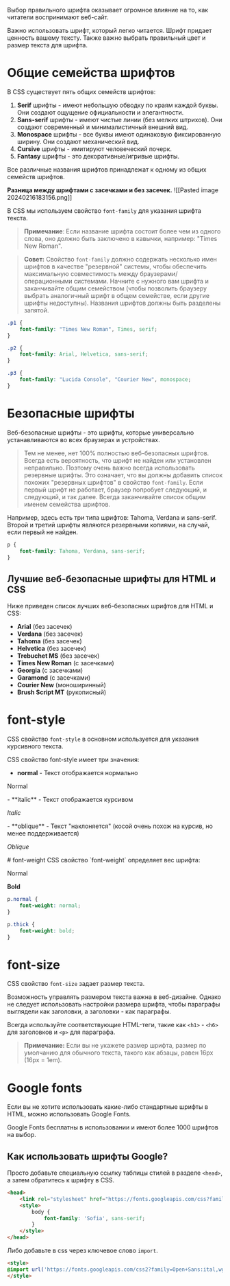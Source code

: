 Выбор правильного шрифта оказывает огромное влияние на то, как читатели воспринимают веб-сайт.

Важно использовать шрифт, который легко читается. Шрифт придает ценность вашему тексту. Также важно выбрать правильный цвет и размер текста для шрифта.

# Общие семейства шрифтов
В CSS существует пять общих семейств шрифтов:
1. **Serif** шрифты - имеют небольшую обводку по краям каждой буквы. Они создают ощущение официальности и элегантности.
2. **Sans-serif** шрифты - имеют чистые линии (без мелких штрихов). Они создают современный и минималистичный внешний вид.
3. **Monospace** шрифты - все буквы имеют одинаковую фиксированную ширину. Они создают механический вид.
4. **Cursive** шрифты - имитируют человеческий почерк.
5. **Fantasy** шрифты - это декоративные/игривые шрифты.

Все различные названия шрифтов принадлежат к одному из общих семейств шрифтов.

**Разница между шрифтами с засечками и без засечек.**
![[Pasted image 20240216183156.png]]

В CSS мы используем свойство `font-family` для указания шрифта текста.

> **Примечание**: Если название шрифта состоит более чем из одного слова, оно должно быть заключено в кавычки, например: "Times New Roman".

> **Совет:** Свойство `font-family` должно содержать несколько имен шрифтов в качестве "резервной" системы, чтобы обеспечить максимальную совместимость между браузерами/операционными системами. Начните с нужного вам шрифта и заканчивайте общим семейством (чтобы позволить браузеру выбрать аналогичный шрифт в общем семействе, если другие шрифты недоступны). Названия шрифтов должны быть разделены запятой.

```css
.p1 {
	font-family: "Times New Roman", Times, serif;
}

.p2 {
	font-family: Arial, Helvetica, sans-serif;
}

.p3 {
	font-family: "Lucida Console", "Courier New", monospace;
}
```

# Безопасные шрифты
Веб-безопасные шрифты - это шрифты, которые универсально устанавливаются во всех браузерах и устройствах.

> Тем не менее, нет 100% полностью веб-безопасных шрифтов. Всегда есть вероятность, что шрифт не найден или установлен неправильно.
> Поэтому очень важно всегда использовать резервные шрифты.
> Это означает, что вы должны добавить список похожих "резервных шрифтов" в свойство `font-family`. Если первый шрифт не работает, браузер попробует следующий, и следующий, и так далее. Всегда заканчивайте список общим именем семейства шрифтов.

Например, здесь есть три типа шрифтов: Tahoma, Verdana и sans-serif. Второй и третий шрифты являются резервными копиями, на случай, если первый не найден.

```css
p {
	font-family: Tahoma, Verdana, sans-serif;
}
```

## Лучшие веб-безопасные шрифты для HTML и CSS
Ниже приведен список лучших веб-безопасных шрифтов для HTML и CSS:
- **Arial** (без засечек)
- **Verdana** (без засечек)
- **Tahoma** (без засечек)
- **Helvetica** (без засечек)
- **Trebuchet MS** (без засечек)
- **Times New Roman** (с засечками)
- **Georgia** (с засечками)
- **Garamond** (с засечками)
- **Courier New** (моноширинный)
- **Brush Script MT** (рукописный)

# font-style
CSS свойство `font-style` в основном используется для указания курсивного текста.

CSS свойство font-style имеет три значения:
- **normal** - Текст отображается нормально
<p style="font-style: normal">Normal</p>
- **italic** - Текст отображается курсивом
<p style="font-style: italic">Italic</p>
- **oblique** - Текст "наклоняется" (косой очень похож на курсив, но менее поддерживается)
<p style="font-style: oblique">Oblique</p>
# font-weight
CSS свойство `font-weight` определяет вес шрифта:
<p style="font-weight: normal">Normal</p>
<p style="font-weight: bold">Bold</p>

```css
p.normal {
	font-weight: normal;
}

p.thick {
	font-weight: bold;
}
```
# font-size
CSS свойство `font-size` задает размер текста.

Возможность управлять размером текста важна в веб-дизайне. Однако не следует использовать настройки размера шрифта, чтобы параграфы выглядели как заголовки, а заголовки - как параграфы.

Всегда используйте соответствующие HTML-теги, такие как `<h1>` - `<h6>` для заголовков и `<p>` для параграфа.

> **Примечание:** Если вы не укажете размер шрифта, размер по умолчанию для обычного текста, такого как абзацы, равен 16px (16px = 1em).
# Google fonts
Если вы не хотите использовать какие-либо стандартные шрифты в HTML, можно использовать Google Fonts.

Google Fonts бесплатны в использовании и имеют более 1000 шрифтов на выбор.

## Как использовать шрифты Google?
Просто добавьте специальную ссылку таблицы стилей в разделе `<head>`, а затем обратитесь к шрифту в CSS.
```html
<head>
	<link rel="stylesheet" href="https://fonts.googleapis.com/css?family=Sofia" />
	<style>
		body {
			font-family: 'Sofia', sans-serif;
		}	
	</style>
</head>
```

Либо добавьте в css через ключевое слово `import`.
```html
<style>
@import url('https://fonts.googleapis.com/css2?family=Open+Sans:ital,wght@0,300..800;1,300..800&family=Roboto:ital,wght@0,100;0,300;0,400;0,500;0,700;0,900;1,100;1,300;1,400;1,500;1,700;1,900&display=swap');
</style>
```